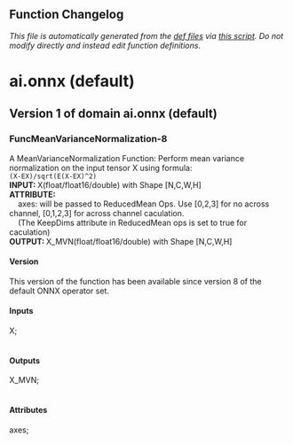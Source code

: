 ## Function Changelog
*This file is automatically generated from the
            [def files](/onnx/defs) via [this script](/onnx/defs/gen_doc.py).
            Do not modify directly and instead edit function definitions.*
# ai.onnx (default)
## Version 1 of domain ai.onnx (default)
### <a name="FuncMeanVarianceNormalization-8"></a>**FuncMeanVarianceNormalization-8**</a>

  A MeanVarianceNormalization Function: Perform mean variance normalization on the input tensor X using formula: <br/> ``` (X-EX)/sqrt(E(X-EX)^2) ``` <br/><b>INPUT: </b>X(float/float16/double) with Shape [N,C,W,H] <br/><b>ATTRIBUTE: </b><br/>&nbsp;&nbsp;&nbsp;&nbsp;axes: will be passed to ReducedMean Ops. Use [0,2,3] for no across channel, [0,1,2,3] for across channel caculation.<br/>&nbsp;&nbsp;&nbsp;&nbsp;(The KeepDims attribute in ReducedMean ops is set to true for caculation)<br/><b>OUTPUT: </b>X_MVN(float/float16/double) with Shape [N,C,W,H] <br/>

#### Version

This version of the function has been available since version 8 of the default ONNX operator set.

#### Inputs

<dl>
<dt>X; </dt>
<br/></dl>

#### Outputs

<dl>
<dt>X_MVN; </dt>
<br/></dl>

#### Attributes

<dl>
<dt>axes;<br/></dt>
</dl>

